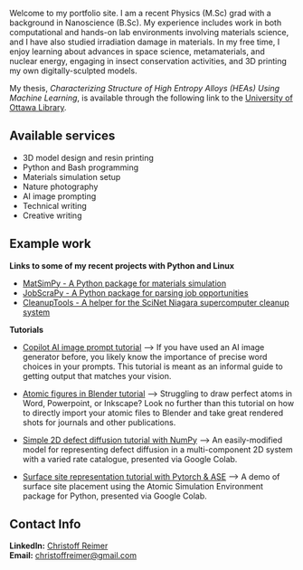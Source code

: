 Welcome to my portfolio site.  I am a recent Physics (M.Sc) grad with a background in Nanoscience (B.Sc). My experience includes work in both computational and hands-on lab environments involving materials science, and I have also studied irradiation damage in materials.  In my free time, I enjoy learning about advances in space science, metamaterials, and nuclear energy, engaging in insect conservation activities, and 3D printing my own digitally-sculpted models.

My thesis, *Characterizing Structure of High Entropy Alloys (HEAs) Using Machine Learning*, is available through the following link to the [University of Ottawa Library](https://ruor.uottawa.ca/items/0f90b21a-f8d5-4479-9f08-d2b9463512c4).

<h2>Available services</h2>

* 3D model design and resin printing
* Python and Bash programming
* Materials simulation setup
* Nature photography
* AI image prompting
* Technical writing
* Creative writing

<h2> Example work </h2>
  
**Links to some of my recent projects with Python and Linux**
* [MatSimPy - A Python package for materials simulation](https://cleanit.github.io/MatSimPy/)
* [JobScraPy - A Python package for parsing job opportunities](https://cjbr-97.github.io/JobScraPy/)
* [CleanupTools - A helper for the SciNet Niagara supercomputer cleanup system](https://cjbr-97.github.io/CleanupTools/)

**Tutorials**

* [Copilot AI image prompt tutorial](prompting.md) --> If you have used an AI image generator before, you likely know the importance of precise word choices in your prompts.  This tutorial is meant as an informal guide to getting output that matches your vision.

* [Atomic figures in Blender tutorial](atomicblender.md) --> Struggling to draw perfect atoms in Word, Powerpoint, or Inkscape? Look no further than this tutorial on how to directly import your atomic files to Blender and take great rendered shots for journals and other publications.

* [Simple 2D defect diffusion tutorial with NumPy](https://colab.research.google.com/github/CLEANit/tutorials/blob/master/2D_KMC_Example.ipynb) --> An easily-modified model for representing defect diffusion in a multi-component 2D system with a varied rate catalogue, presented via Google Colab.
  
* [Surface site representation tutorial with Pytorch & ASE](https://colab.research.google.com/github/CLEANit/tutorials/blob/master/Pytorch_ASE_Surfaces.ipynb) --> A demo of surface site placement using the Atomic Simulation Environment package for Python, presented via Google Colab.

<h2>Contact Info</h2>

**LinkedIn:** [Christoff Reimer](https://www.linkedin.com/in/christoff-reimer/) \
**Email:** <christoffreimer@gmail.com>
